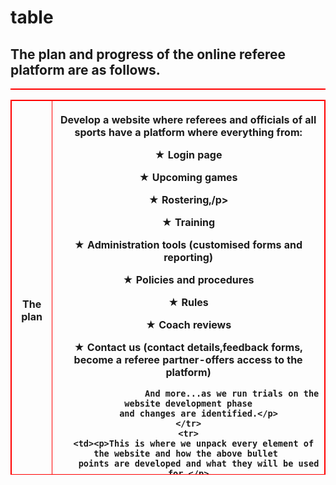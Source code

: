 # table
<!DOCTYPE html>
<html>
<style>
table, th,td {
  border:1px solid Red;
  border-collapse: collapse;
  }
</style>
<body>
  
  <h2>The plan and progress of the online referee platform are as follows.</h2>
  
  <table style="width:100%">
   
  <table style="height:600px">
    <tr>
      <th><b>The plan</b></th>
      <th><p>Develop a website where referees and officials of all sports have
        a platform where everything from:</p>
        <p>&#9733;   Login page</p>
        <p>&#9733;   Upcoming games</p>
        <p>&#9733;   Rostering,/p>
        <p>&#9733;   Training</p>  
        <p>&#9733;   Administration tools (customised forms and reporting)</p>
        <p>&#9733;   Policies and procedures</p>
        <p>&#9733;   Rules</p>
        <p>&#9733;   Coach reviews</p>
        <p>&#9733;   Contact us (contact details,feedback forms, become a referee
                     partner-offers access to the platform)</p>
                     
                     And more...as we run trials on the website development phase
        and changes are identified.</p>
    </tr>
    <tr>
      <td><p>This is where we unpack every element of the website and how the above bullet 
        points are developed and what they will be used for.</p>
    </td>
    </tr>  
      </table>
  </table>
  </body>
  </html>
    
  
